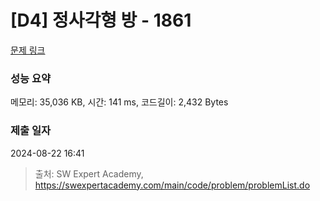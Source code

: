 # [D4] 정사각형 방 - 1861 

[문제 링크](https://swexpertacademy.com/main/code/problem/problemDetail.do?contestProbId=AV5LtJYKDzsDFAXc) 

### 성능 요약

메모리: 35,036 KB, 시간: 141 ms, 코드길이: 2,432 Bytes

### 제출 일자

2024-08-22 16:41



> 출처: SW Expert Academy, https://swexpertacademy.com/main/code/problem/problemList.do